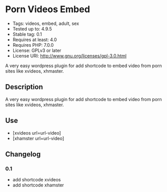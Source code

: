 # Porn Videos Embed #
* Tags: videos, embed, adult, sex
* Tested up to: 4.9.5
* Stable tag: 0.1
* Requires at least: 4.0
* Requires PHP: 7.0.0
* License: GPLv3 or later
* License URI: http://www.gnu.org/licenses/gpl-3.0.html

A very easy wordpress plugin for add shortcode to embed video from porn sites
like xvideos, xhmaster.

## Description ##
A very easy wordpress plugin for add shortcode to embed video from porn sites
like xvideos, xhmaster.

## Use ##
* [xvideos url=url-video]
* [xhamster url=url-video]


## Changelog ##

### 0.1 ###
* add shortcode xvideos
* add shortcode xhamster
